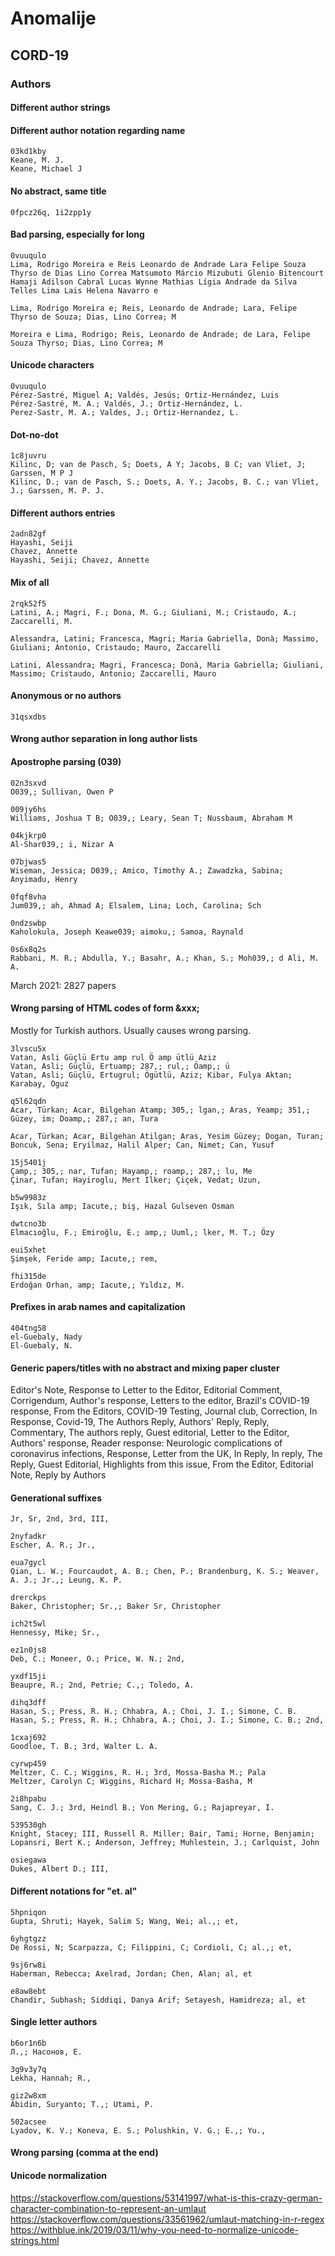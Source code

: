 # Anomalije

## CORD-19

### Authors

#### Different author strings

#### Different author notation regarding name
```
03kd1kby
Keane, M. J.
Keane, Michael J
```
#### No abstract, same title 

```
0fpcz26q, 1i2zpp1y
```

#### Bad parsing, especially for long
```
0vuuqulo
Lima, Rodrigo Moreira e Reis Leonardo de Andrade Lara Felipe Souza Thyrso de Dias Lino Correa Matsumoto Márcio Mizubuti Glenio Bitencourt Hamaji Adilson Cabral Lucas Wynne Mathias Lígia Andrade da Silva Telles Lima Lais Helena Navarro e

Lima, Rodrigo Moreira e; Reis, Leonardo de Andrade; Lara, Felipe Thyrso de Souza; Dias, Lino Correa; M

Moreira e Lima, Rodrigo; Reis, Leonardo de Andrade; de Lara, Felipe Souza Thyrso; Dias, Lino Correa; M
```

#### Unicode characters

```
0vuuqulo
Pérez-Sastré, Miguel A; Valdés, Jesús; Ortiz-Hernández, Luis
Pérez-Sastré, M. A.; Valdés, J.; Ortiz-Hernández, L.
Perez-Sastr, M. A.; Valdes, J.; Ortiz-Hernandez, L.
```

#### Dot-no-dot
```
1c8juvru
Kilinc, D; van de Pasch, S; Doets, A Y; Jacobs, B C; van Vliet, J; Garssen, M P J
Kilinc, D.; van de Pasch, S.; Doets, A. Y.; Jacobs, B. C.; van Vliet, J.; Garssen, M. P. J.
```

#### Different authors entries

```
2adn82gf
Hayashi, Seiji
Chavez, Annette
Hayashi, Seiji; Chavez, Annette
```

#### Mix of all

```
2rqk52f5
Latini, A.; Magri, F.; Dona, M. G.; Giuliani, M.; Cristaudo, A.; Zaccarelli, M.

Alessandra, Latini; Francesca, Magri; Maria Gabriella, Donà; Massimo, Giuliani; Antonio, Cristaudo; Mauro, Zaccarelli

Latini, Alessandra; Magri, Francesca; Donà, Maria Gabriella; Giuliani, Massimo; Cristaudo, Antonio; Zaccarelli, Mauro
```

#### Anonymous or no authors

```
31qsxdbs
```


#### Wrong author separation in long author lists

#### Apostrophe parsing (039)

```
02n3sxvd
O039,; Sullivan, Owen P
```

```
009jy6hs
Williams, Joshua T B; O039,; Leary, Sean T; Nussbaum, Abraham M
```

```
04kjkrp0
Al-Shar039,; i, Nizar A
```

```
07bjwas5
Wiseman, Jessica; D039,; Amico, Timothy A.; Zawadzka, Sabina; Anyimadu, Henry
```

```
0fqf8vha
Jum039,; ah, Ahmad A; Elsalem, Lina; Loch, Carolina; Sch
```

```
0ndzswbp
Kaholokula, Joseph Keawe039; aimoku,; Samoa, Raynald
```

```
0s6x8q2s
Rabbani, M. R.; Abdulla, Y.; Basahr, A.; Khan, S.; Moh039,; d Ali, M. A.
```

March 2021: 2827 papers

#### Wrong parsing of HTML codes of form &xxx;

Mostly for Turkish authors. Usually causes wrong parsing.

```
3lvscu5x
Vatan, Asli Güçlü Ertu amp rul Ö amp ütlü Aziz 
Vatan, Asli; Güçlü, Ertuamp; 287,; rul,; Öamp,; ü
Vatan, Asli; Güçlü, Ertugrul; Ögütlü, Aziz; Kibar, Fulya Aktan; Karabay, Oguz
```

```
q5l62qdn
Acar, Türkan; Acar, Bilgehan Atamp; 305,; lgan,; Aras, Yeamp; 351,; Güzey, im; Doamp,; 287,; an, Tura

Acar, Türkan; Acar, Bilgehan Atilgan; Aras, Yesim Güzey; Dogan, Turan; Boncuk, Sena; Eryilmaz, Halil Alper; Can, Nimet; Can, Yusuf
```

```
15j5401j
Çamp,; 305,; nar, Tufan; Hayamp,; roamp,; 287,; lu, Me
Çinar, Tufan; Hayiroglu, Mert Ilker; Çiçek, Vedat; Uzun, 
```

```
b5w9983z
Işık, Sıla amp; Iacute,; biş, Hazal Gulseven Osman
```

```
dwtcno3b
Elmacıoğlu, F.; Emiroğlu, E.; amp,; Uuml,; lker, M. T.; Özy
```

```
eui5xhet
Şimşek, Feride amp; Iacute,; rem,
```

```
fhi315de
Erdoğan Orhan, amp; Iacute,; Yıldız, M.
```

#### Prefixes in arab names and capitalization

```
404tng58
el-Guebaly, Nady
El-Guebaly, N.
```

#### Generic papers/titles with no abstract and mixing paper cluster    

Editor's Note, Response to Letter to the Editor, Editorial Comment, Corrigendum, Author's response,
Letters to the editor, Brazil's COVID-19 response, From the Editors, COVID-19 Testing, Journal club,
Correction, In Response, Covid-19, The Authors Reply, Authors' Reply, Reply, Commentary, The authors reply, Guest editorial, Letter to the Editor, Authors' response, Reader response: Neurologic complications of coronavirus infections, Response, Letter from the UK, In Reply, 
In reply, The Reply, Guest Editorial, Highlights from this issue, From the Editor, Editorial Note, Reply by Authors

#### Generational suffixes

```
Jr, Sr, 2nd, 3rd, III, 
```

```
2nyfadkr
Escher, A. R.; Jr.,
```

```
eua7gycl
Qian, L. W.; Fourcaudot, A. B.; Chen, P.; Brandenburg, K. S.; Weaver, A. J.; Jr.,; Leung, K. P.
```

```
drerckps
Baker, Christopher; Sr.,; Baker Sr, Christopher
```

```
ich2t5wl
Hennessy, Mike; Sr.,
```

```
ez1n0js8
Deb, C.; Moneer, O.; Price, W. N.; 2nd,
```

```
yxdf15ji
Beaupre, R.; 2nd, Petrie; C.,; Toledo, A.
```

```
dihq3dff
Hasan, S.; Press, R. H.; Chhabra, A.; Choi, J. I.; Simone, C. B.
Hasan, S.; Press, R. H.; Chhabra, A.; Choi, J. I.; Simone, C. B.; 2nd,
```

```
1cxaj692
Goodloe, T. B.; 3rd, Walter L. A.
```

```
cyrwp459
Meltzer, C. C.; Wiggins, R. H.; 3rd, Mossa-Basha M.; Pala
Meltzer, Carolyn C; Wiggins, Richard H; Mossa-Basha, M
```

```
2i8hpabu
Sang, C. J.; 3rd, Heindl B.; Von Mering, G.; Rajapreyar, I.
```

```
539530gh
Knight, Stacey; III, Russell R. Miller; Bair, Tami; Horne, Benjamin; Lopansri, Bert K.; Anderson, Jeffrey; Muhlestein, J.; Carlquist, John
```

```
osiegawa
Dukes, Albert D.; III,
```

#### Different notations for "et. al"

```
5hpniqon
Gupta, Shruti; Hayek, Salim S; Wang, Wei; al.,; et,
```

```
6yhgtgzz
De Rossi, N; Scarpazza, C; Filippini, C; Cordioli, C; al.,; et,
```

```
9sj6rw8i
Haberman, Rebecca; Axelrad, Jordan; Chen, Alan; al, et
```

```
e8aw8ebt
Chandir, Subhash; Siddiqi, Danya Arif; Setayesh, Hamidreza; al, et
```

#### Single letter authors

```
b6or1n6b
Л.,; Насонов, Е.
```

```
3g9v3y7q
Lekha, Hannah; R.,
```

```
giz2w8xm
Abidin, Suryanto; T.,; Utami, P.
```

```
502acsee
Lyadov, K. V.; Koneva, E. S.; Polushkin, V. G.; E.,; Yu.,
```

#### Wrong parsing (comma at the end)

#### Unicode normalization

https://stackoverflow.com/questions/53141997/what-is-this-crazy-german-character-combination-to-represent-an-umlaut
https://stackoverflow.com/questions/33561962/umlaut-matching-in-r-regex
https://withblue.ink/2019/03/11/why-you-need-to-normalize-unicode-strings.html

